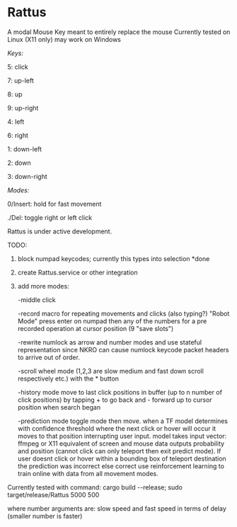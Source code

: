 # Rattus
A modal Mouse Key meant to entirely replace the mouse Currently tested on Linux (X11 only) may work on Windows

*Keys:*

5: click

7: up-left

8: up

9: up-right

4: left

6: right

1: down-left

2: down

3: down-right

*Modes:*

0/Insert: hold for fast movement

./Del: toggle right or left click

Rattus is under active development.

TODO: 

1. block numpad keycodes; currently this types into selection *done
2. create Rattus.service or other integration
3. add more modes: 
   
   -middle click
   
   -record macro for repeating movements and clicks (also typing?) "Robot Mode"
      press enter on numpad then any of the numbers for a pre recorded operation at cursor position
      (9 "save slots")
   
   -rewrite numlock as arrow and number modes and use stateful representation since NKRO can cause numlock 
    keycode packet headers to arrive out of order.
   
   -scroll wheel mode (1,2,3 are slow medium and fast down scroll respectively etc.) with the * button
   
   -history mode move to last click positions in buffer (up to n number of click positions) by tapping + to go back 
    and - forward up to cursor position when search began
    
   -prediction mode toggle mode then move. when a TF model determines with confidence threshold where the next click or hover will occur it
    moves to that position interrupting user input. model takes input vector: ffmpeg or X11 equivalent of screen and mouse data outputs 
    probability and position (cannot click can only teleport then exit predict mode). If user doesnt click or hover within a bounding box 
    of teleport destination the prediction was incorrect else correct use reinforcement learning to train online with data from all movement 
    modes.
    


Currently tested with command:
cargo build --release; sudo target/release/Rattus 5000 500

where number arguments are: slow speed and fast speed in terms of delay (smaller number is faster)
